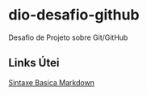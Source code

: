 # dio-desafio-github
Desafio de Projeto sobre Git/GitHub

## Links Útei
[Sintaxe  Basica Markdown](https://www.markdownguide.org/getting-started/)
